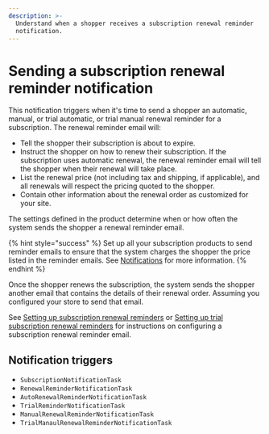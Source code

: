 ```yaml
---
description: >-
  Understand when a shopper receives a subscription renewal reminder
  notification.
---
```


# Sending a subscription renewal reminder notification

This notification triggers when it's time to send a shopper an automatic, manual, or trial automatic, or trial manual renewal reminder for a subscription. The renewal reminder email will:

* Tell the shopper their subscription is about to expire.
* Instruct the shopper on how to renew their subscription. If the subscription uses automatic renewal, the renewal reminder email will tell the shopper when their renewal will take place.
* List the renewal price (not including tax and shipping, if applicable), and all renewals will respect the pricing quoted to the shopper.
* Contain other information about the renewal order as customized for your site.

The settings defined in the product determine when or how often the system sends the shopper a renewal reminder email.

{% hint style="success" %}
Set up all your subscription products to send reminder emails to ensure that the system charges the shopper the price listed in the reminder emails. See [Notifications](https://help.digitalriver.com/help/gc/Products/All-Products/Configuring-the-product-settings.htm?Highlight=Product%20Settings#Notifications) for more information.
{% endhint %}

Once the shopper renews the subscription, the system sends the shopper another email that contains the details of their renewal order. Assuming you configured your store to send that email.

See [Setting up subscription renewal reminders](setting-up-subscription-renewal-reminders.md) or [Setting up trial subscription renewal reminders](../../../general-resources/admin-apis-reference/subscriptions/setting-renew-reminders-for-trial-subscriptions.md) for instructions on configuring a subscription renewal reminder email.

## Notification triggers

* `SubscriptionNotificationTask`
* `RenewalReminderNotificationTask`
* `AutoRenewalReminderNotificationTask`
* `TrialReminderNotificationTask`
* `ManualRenewalReminderNotificationTask`
* `TrialManaulRenewalReminderNotificationTask`
